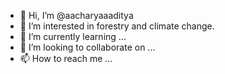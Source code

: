 - 👋 Hi, I’m @aacharyaaaditya
- 👀 I’m interested in forestry and climate change.
- 🌱 I’m currently learning ...
- 💞️ I’m looking to collaborate on ...
- 📫 How to reach me ...

<!---
aacharyaaaditya/aacharyaaaditya is a ✨ special ✨ repository because its `README.md` (this file) appears on your GitHub profile.
You can click the Preview link to take a look at your changes.
--->
